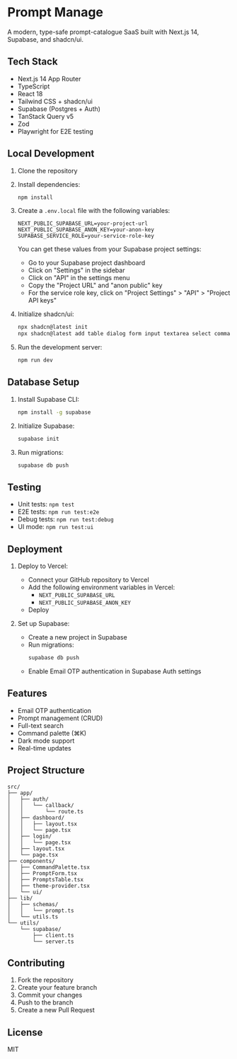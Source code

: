 # Prompt Manage

A modern, type-safe prompt-catalogue SaaS built with Next.js 14, Supabase, and shadcn/ui.

## Tech Stack

- Next.js 14 App Router
- TypeScript
- React 18
- Tailwind CSS + shadcn/ui
- Supabase (Postgres + Auth)
- TanStack Query v5
- Zod
- Playwright for E2E testing

## Local Development

1. Clone the repository
2. Install dependencies:
   ```bash
   npm install
   ```

3. Create a `.env.local` file with the following variables:
   ```
   NEXT_PUBLIC_SUPABASE_URL=your-project-url
   NEXT_PUBLIC_SUPABASE_ANON_KEY=your-anon-key
   SUPABASE_SERVICE_ROLE=your-service-role-key
   ```

   You can get these values from your Supabase project settings:
   - Go to your Supabase project dashboard
   - Click on "Settings" in the sidebar
   - Click on "API" in the settings menu
   - Copy the "Project URL" and "anon public" key
   - For the service role key, click on "Project Settings" > "API" > "Project API keys"

4. Initialize shadcn/ui:
   ```bash
   npx shadcn@latest init
   npx shadcn@latest add table dialog form input textarea select command button card
   ```

5. Run the development server:
   ```bash
   npm run dev
   ```

## Database Setup

1. Install Supabase CLI:
   ```bash
   npm install -g supabase
   ```

2. Initialize Supabase:
   ```bash
   supabase init
   ```

3. Run migrations:
   ```bash
   supabase db push
   ```

## Testing

- Unit tests: `npm test`
- E2E tests: `npm run test:e2e`
- Debug tests: `npm run test:debug`
- UI mode: `npm run test:ui`

## Deployment

1. Deploy to Vercel:
   - Connect your GitHub repository to Vercel
   - Add the following environment variables in Vercel:
     - `NEXT_PUBLIC_SUPABASE_URL`
     - `NEXT_PUBLIC_SUPABASE_ANON_KEY`
   - Deploy

2. Set up Supabase:
   - Create a new project in Supabase
   - Run migrations:
     ```bash
     supabase db push
     ```
   - Enable Email OTP authentication in Supabase Auth settings

## Features

- Email OTP authentication
- Prompt management (CRUD)
- Full-text search
- Command palette (⌘K)
- Dark mode support
- Real-time updates

## Project Structure

```
src/
├── app/
│   ├── auth/
│   │   └── callback/
│   │       └── route.ts
│   ├── dashboard/
│   │   ├── layout.tsx
│   │   └── page.tsx
│   ├── login/
│   │   └── page.tsx
│   ├── layout.tsx
│   └── page.tsx
├── components/
│   ├── CommandPalette.tsx
│   ├── PromptForm.tsx
│   ├── PromptsTable.tsx
│   ├── theme-provider.tsx
│   └── ui/
├── lib/
│   ├── schemas/
│   │   └── prompt.ts
│   └── utils.ts
└── utils/
    └── supabase/
        ├── client.ts
        └── server.ts
```

## Contributing

1. Fork the repository
2. Create your feature branch
3. Commit your changes
4. Push to the branch
5. Create a new Pull Request

## License

MIT
